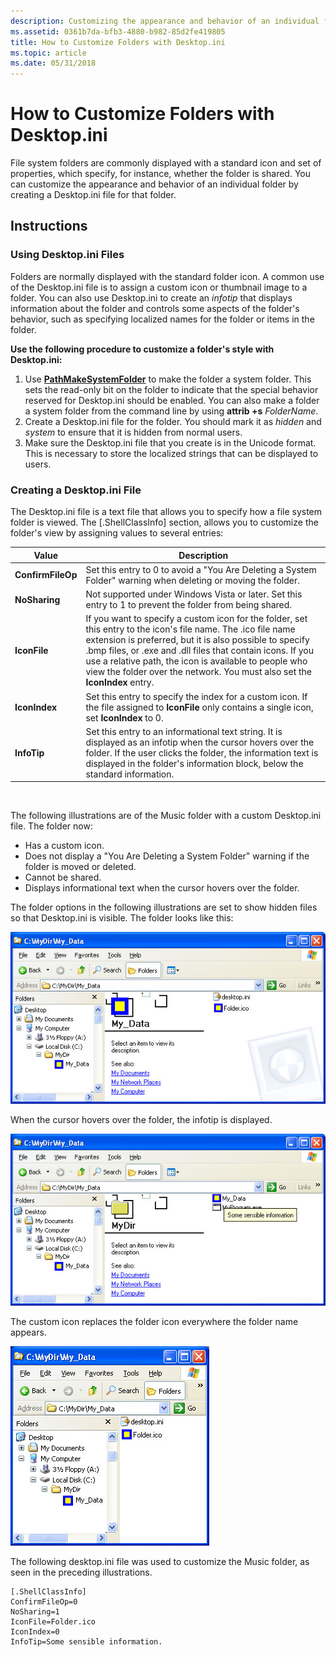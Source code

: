 ```yaml
---
description: Customizing the appearance and behavior of an individual folder with Desktop.ini.
ms.assetid: 0361b7da-bfb3-4880-b982-85d2fe419805
title: How to Customize Folders with Desktop.ini
ms.topic: article
ms.date: 05/31/2018
---
```


# How to Customize Folders with Desktop.ini

File system folders are commonly displayed with a standard icon and set of properties, which specify, for instance, whether the folder is shared. You can customize the appearance and behavior of an individual folder by creating a Desktop.ini file for that folder.

## Instructions

### Using Desktop.ini Files

Folders are normally displayed with the standard folder icon. A common use of the Desktop.ini file is to assign a custom icon or thumbnail image to a folder. You can also use Desktop.ini to create an *infotip* that displays information about the folder and controls some aspects of the folder's behavior, such as specifying localized names for the folder or items in the folder.

**Use the following procedure to customize a folder's style with Desktop.ini:**

1.  Use [**PathMakeSystemFolder**](/windows/desktop/api/Shlwapi/nf-shlwapi-pathmakesystemfoldera) to make the folder a system folder. This sets the read-only bit on the folder to indicate that the special behavior reserved for Desktop.ini should be enabled. You can also make a folder a system folder from the command line by using **attrib +s** *FolderName*.
2.  Create a Desktop.ini file for the folder. You should mark it as *hidden* and *system* to ensure that it is hidden from normal users.
3.  Make sure the Desktop.ini file that you create is in the Unicode format. This is necessary to store the localized strings that can be displayed to users.

### Creating a Desktop.ini File

The Desktop.ini file is a text file that allows you to specify how a file system folder is viewed. The \[.ShellClassInfo\] section, allows you to customize the folder's view by assigning values to several entries:

| Value             | Description                                                                                                                                                                                                                                                                                                                                                                    |
|-------------------|--------------------------------------------------------------------------------------------------------------------------------------------------------------------------------------------------------------------------------------------------------------------------------------------------------------------------------------------------------------------------------|
| **ConfirmFileOp** | Set this entry to 0 to avoid a "You Are Deleting a System Folder" warning when deleting or moving the folder.                                                                                                                                                                                                                                                                  |
| **NoSharing**     | Not supported under Windows Vista or later. Set this entry to 1 to prevent the folder from being shared.                                                                                                                                                                                                                                                                       |
| **IconFile**      | If you want to specify a custom icon for the folder, set this entry to the icon's file name. The .ico file name extension is preferred, but it is also possible to specify .bmp files, or .exe and .dll files that contain icons. If you use a relative path, the icon is available to people who view the folder over the network. You must also set the **IconIndex** entry. |
| **IconIndex**     | Set this entry to specify the index for a custom icon. If the file assigned to **IconFile** only contains a single icon, set **IconIndex** to 0.                                                                                                                                                                                                                               |
| **InfoTip**       | Set this entry to an informational text string. It is displayed as an infotip when the cursor hovers over the folder. If the user clicks the folder, the information text is displayed in the folder's information block, below the standard information.                                                                                                                      |



 

The following illustrations are of the Music folder with a custom Desktop.ini file. The folder now:

-   Has a custom icon.
-   Does not display a "You Are Deleting a System Folder" warning if the folder is moved or deleted.
-   Cannot be shared.
-   Displays informational text when the cursor hovers over the folder.

The folder options in the following illustrations are set to show hidden files so that Desktop.ini is visible. The folder looks like this:

![screen shot of folder with custom icon](images/webview4.jpg)

When the cursor hovers over the folder, the infotip is displayed.

![screen shot of folder with an infotip](images/webview6.jpg)

The custom icon replaces the folder icon everywhere the folder name appears.

![screen shot of custom icon replacing folder icon](images/webview5.jpg)

The following desktop.ini file was used to customize the Music folder, as seen in the preceding illustrations.


```
[.ShellClassInfo]
ConfirmFileOp=0
NoSharing=1
IconFile=Folder.ico
IconIndex=0
InfoTip=Some sensible information.
```



 

 



